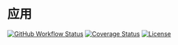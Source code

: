 # 应用

[![GitHub Workflow Status](https://img.shields.io/github/actions/workflow/status/miaoxing/app/build.yml?style=flat-square)](https://github.com/miaoxing/app/actions)
[![Coverage Status](https://img.shields.io/coveralls/miaoxing/app.svg?style=flat-square)](https://coveralls.io/r/miaoxing/app)
[![License](http://img.shields.io/badge/license-MIT-brightgreen.svg?style=flat-square)](http://www.opensource.org/licenses/MIT)
